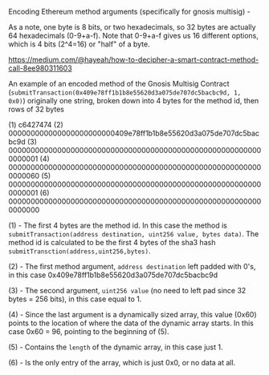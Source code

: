 Encoding Ethereum method arguments (specifically for gnosis multisig) -

As a note, one byte is 8 bits, or two hexadecimals, so 32 bytes are actually 64 hexadecimals (0-9+a-f). Note that 0-9+a-f gives us 16 different options, which is 4 bits (2^4=16) or "half" of a byte.

https://medium.com/@hayeah/how-to-decipher-a-smart-contract-method-call-8ee980311603

An example of an encoded method of the Gnosis Multisig Contract (`submitTransaction(0x409e78ff1b1b8e55620d3a075de707dc5bacbc9d, 1, 0x0)`) originally one string, broken down into 4 bytes for the method id, then rows of 32 bytes

(1) c6427474
(2) 000000000000000000000000409e78ff1b1b8e55620d3a075de707dc5bacbc9d
(3) 0000000000000000000000000000000000000000000000000000000000000001
(4) 0000000000000000000000000000000000000000000000000000000000000060
(5) 0000000000000000000000000000000000000000000000000000000000000001
(6) 0000000000000000000000000000000000000000000000000000000000000000

(1) - The first 4 bytes are the method id. In this case the method is `submitTransaction(address destination, uint256 value, bytes data)`. The method id is calculated to be the first 4 bytes of the sha3 hash `submitTransction(address,uint256,bytes)`.

(2) - The first method argument, `address destination` left padded with 0's, in this case 0x409e78ff1b1b8e55620d3a075de707dc5bacbc9d 

(3) - The second argument, `uint256 value` (no need to left pad since 32 bytes = 256 bits), in this case equal to 1.

(4) - Since the last argument is a dynamically sized array, this value (0x60) points to the location of where the data of the dynamic array starts. In this case 0x60 = 96, pointing to the beginning of (5).

(5) - Contains the `length` of the dynamic array, in this case just 1. 

(6) - Is the only entry of the array, which is just 0x0, or no data at all. 
